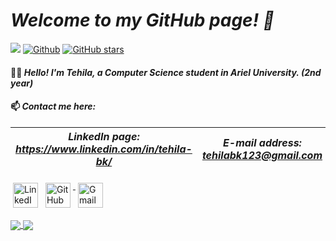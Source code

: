 # *Welcome to my GitHub page! 👋*
![](https://visitor-badge.laobi.icu/badge?page_id=tehilabk.tehilabk) 
[![Github](https://img.shields.io/github/followers/tehilabk?label=Followers&style=social)](https://github.com/tehilabk) 
[![GitHub stars](https://img.shields.io/github/stars/tehilabk?label=Stars&style=social)](https://github.com/tehilabk)

#### 👨‍🎓 *Hello! I'm Tehila, a Computer Science student in Ariel University. (2nd year)*
#### 📫 *Contact me here:* 
| *LinkedIn page: https://www.linkedin.com/in/tehila-bk/* | *E-mail address: tehilabk123@gmail.com* |
------------------------------------------------------|----------------------------------------------------

<p align="left">
<a href="https://www.linkedin.com/in/tehila-bk/" target="_blank" rel="noopener noreferrer"> <img src="https://upload.wikimedia.org/wikipedia/commons/thumb/c/ca/LinkedIn_logo_initials.png/768px-LinkedIn_logo_initials.png" alt="LinkedIn" height="40" style="vertical-align:top; margin:4px"></a>
 <a href="https://github.com/tehilabk" target="_blank" rel="noopener noreferrer"> <img src="https://logoeps.com/wp-content/uploads/2014/04/25657-github-sign-icon-vector-icon-vector-eps.png" alt="GitHub" height="40" style="vertical-align:top; margin:4px"> </a>
 <a href="mailto:tehilabk123@gmail.com"> <img src="https://cdn.worldvectorlogo.com/logos/official-gmail-icon-2020-.svg" alt="Gmail" height="40" style="vertical-align:top; margin:4px"></a>
</p>



<a href="https://github.com/anuraghazra/github-readme-stats">
  <img align="center" src="https://github-readme-stats.vercel.app/api/top-langs/?username=tehilabk&theme=slateorange&layout=compact" />
</a>
<a href="https://github.com/anuraghazra/convoychat">
  <img align="center" src="https://github-readme-stats.vercel.app/api?username=tehilabk&show_icons=true&theme=slateorange&layout=compact&line_height=20" />
</a>
